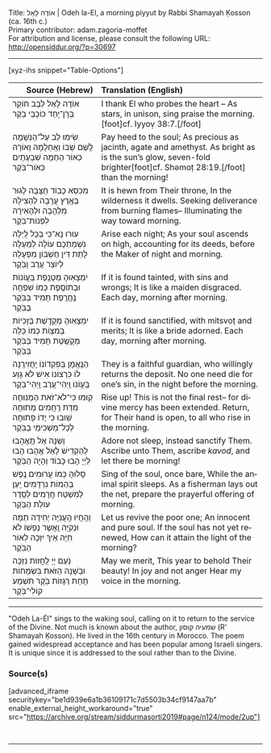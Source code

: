 <html>
<head></head>
<body>
Title: אוֹדֶה לָאֵל | Odeh la-El, a morning piyyut by Rabbi Shamayah Ḳosson (ca. 16th c.)<br />
Primary contributor: adam.zagoria-moffet<br />
For attribution and license, please consult the following URL: <a href="http://opensiddur.org/?p=30697">http://opensiddur.org/?p=30697</a>
<p />
<hr />

[xyz-ihs snippet="Table-Options"]<table style="margin-left: auto; margin-right: auto;" class="draggable">
<thead><tr><th id="x" style="text-align: right;">Source (Hebrew)</th><th style="text-align: left;">Translation (English)</th></tr></thead>
<tbody>
<tr><td style="vertical-align:top;">
<div class="liturgy" lang="he">
אוֹדֶה לָאֵל 
לֵבָב חוֹקֵר        
בְּרָן־יַֽחַד 
כּוֹכְבֵי בֹֽקֶר
</span></div></td>
 
<td style="vertical-align:top;">
<div class="english" lang="en">
I thank El 
who probes the heart – 
As stars, in unison, 
sing praise the morning.[foot]cf. Iyyoṿ 38:7.[/foot]
</div></td></tr>


<tr><td style="vertical-align:top;">
<div class="liturgy" lang="he">
שִֽׂימוּ לֵב עַל־הַנְּשָׁמָה     
לֶֽשֶׁם שְׁבוֹ וְאַֽחְלָמָה
וְאוֹרָהּ כְּאוֹר הַחַמָּה   
שִׁבְעָתַֽיִם כְּאוֹר־בֹּֽקֶר
</span></div></td>
 
<td style="vertical-align:top;">
<div class="english" lang="en">
Pay heed to the soul; 
As precious as jacinth, agate and amethyst. 
As bright as is the sun’s glow, 
seven-fold brighter[foot]cf. Shəmoṭ 28:19.[/foot] than the morning! 
</div></td></tr>


<tr><td style="vertical-align:top;">
<div class="liturgy" lang="he">
מִכִּסֵּא כָבוֹד חֻצָּבָה    
לָגוּר בְּאֶֽרֶץ עֲרָבָה
לְהַצִילָהּ מִלֶּהָבָה   
וּלְהָאִירָהּ לִפְנוֹת־בֹּֽקֶר
</span></div></td>
 
<td style="vertical-align:top;">
<div class="english" lang="en">
It is hewn from Their throne,
In the wilderness it dwells. 
Seeking deliverance from burning flames– 
Illuminating the way  toward morning.
</div></td></tr>


<tr><td style="vertical-align:top;">
<div class="liturgy" lang="he">
עוּרוּ נָא־כִּי בְכָל לַֽיְלָה
נִשְׁמַתְכֶם עוֹלָה לְמַעְלָה
לָתֵת דִּין חֶשְׁבּוֹן מִפְעָלָהּ
לְיוֹצֵר עֶֽרֶב וָבֹֽקֶר
</span></div></td>
 
<td style="vertical-align:top;">
<div class="english" lang="en">
Arise each night;
As your soul ascends on high, 
accounting for its deeds, 
before the Maker of night and morning.
</div></td></tr>


<tr><td style="vertical-align:top;">
<div class="liturgy" lang="he">
יִמְצָאֽוּהָ מְטֻנֶֽפֶת  
בַּֽעֲוֹנוֹת וּבְתוֹסֶֽפֶת
כְּמוֹ שִׁפְחָה נֶֽחֱרֶֽפֶת  
תָּמִיד בַּבֹּֽקֶר בַּבֹּֽקֶר
</span></div></td>
 
<td style="vertical-align:top;">
<div class="english" lang="en">
If it is found tainted, 
with sins and wrongs; 
It is like a maiden disgraced. 
Each day, morning after morning.   
</div></td></tr>


<tr><td style="vertical-align:top;">
<div class="liturgy" lang="he">
יִמְצָאֽוּהָ מְקֻדֶֽשֶׁת 
בְּזָכִיוֹת בְּמִצְוֹת 
כְּמוֹ כַּלָּה מְקֻשֶֽׁטֶת   
תָּמִיד בַּבֹּֽקֶר בַּבֹּֽקֶר
</span></div></td>
 
<td style="vertical-align:top;">
<div class="english" lang="en">
If it is found sanctified, 
with mitsvoṭ and merits; 
It is like a bride adorned.
Each day, morning after morning.
</div></td></tr>


<tr><td style="vertical-align:top;">
<div class="liturgy" lang="he">
הַנֶּֽאֱמָן בְּפִקְדוֹנוֹ       
יַֽחֲזִירֶֽנָּה לוֹ כִּרְצוֹנוֹ
אִישׁ לֹא גָוַע בַּֽעֲוֹנוֹ     
וַֽיְהִי־עֶֽרֶב וַֽיְהִי־בֹֽקֶר
</span></div></td>
 
<td style="vertical-align:top;">
<div class="english" lang="en">
They is a faithful guardian, 
who willingly returns the deposit. 
No one need die for one’s sin, 
in the night before the morning.
</div></td></tr>


<tr><td style="vertical-align:top;">
<div class="liturgy" lang="he">
קֽוּמוּ כִּי־לֹא־זֹאת הַמְּנוּחָה
מִדַּת רַֽחֲמִים מְתוּחָה
שֽׁוּבוּ כִּי יָדוֹ פְתוּחָה
לְכָל־מַשְׁכִּימֵי בַבֹּֽקֶר
</span></div></td>
 
<td style="vertical-align:top;">
<div class="english" lang="en">
Rise up! This is not the final rest– 
for divine mercy has been extended. 
Return, for Their hand is open, 
to all who rise in the morning.
</div></td></tr>


<tr><td style="vertical-align:top;">
<div class="liturgy" lang="he">
וְשֵׁנָה אַל תֶּֽאֱהָבוּ        
לְהַקְדִישׁ לָאֵל אֱהָבוּ
הָבוּ לַיְיָ הָבוּ      
כָּבוֹד וְהָיָה הַבֹּֽקֶר
</span></div></td>
 
<td style="vertical-align:top;">
<div class="english" lang="en">
Adore not sleep, 
instead sanctify Them. 
Ascribe unto Them, ascribe
<em>kavod</em>, and let there be morning!
</div></td></tr>


<tr><td style="vertical-align:top;">
<div class="liturgy" lang="he">
סָלּוּהָ כְּמוֹ עֲרוּמִים   
נֶֽפֶשׁ בְּהֵמוֹת נִרְדָּמִים
יַֽעַן לְמִשְׁטַח חֲרָמִים
לְסֵֽדֶר עוֹלַת הַבֹּֽקֶר
</span></div></td>
 
<td style="vertical-align:top;">
<div class="english" lang="en">
Sing of the soul, once bare,
While the animal spirit sleeps. 
As a fisherman lays out the net, 
prepare the prayerful offering of morning.
</div></td></tr>


<tr><td style="vertical-align:top;">
<div class="liturgy" lang="he">
וְהַֽחֲיוּ הָֽעֲנִיָּה      
יְחִידָה תַמָּה וּנְקִיָּה
וַֽאֲשֶר נַפְשׁוֹ לֹא חִיָּה
אֵיךְ יִזְכֶּה לְאוֹר הַבֹּֽקֶר
</span></div></td>
 
<td style="vertical-align:top;">
<div class="english" lang="en">
Let us revive the poor one; 
An innocent and pure soul. 
If the soul has not yet renewed, 
How can it attain the light of the morning?
</div></td></tr>


<tr><td style="vertical-align:top;">
<div class="liturgy" lang="he">
נֹֽעַם יְיָ לַֽחֲזוֹת       
נִזְכֶּה וּבַשָּׁנָה הַזֹּאת
בִּשְׂמָחוֹת תַּֽחַת רְגָזוֹת
בֹּֽקֶר תִּשְׁמַע קוֹלִי־בֹּֽקֶר
</span></div></td>
 
<td style="vertical-align:top;">
<div class="english" lang="en">
May we merit,
This year to behold Their beauty! 
In joy and not anger 
Hear my voice in the morning.
</div></td></tr>
</tbody></table>

<hr />

"Odeh La-Él" sings to the waking soul, calling on it to return to the service of the Divine. Not much is known about the author, שמעיה קוסון (R' Shamayah Ḳosson). He lived in the 16th century in Morocco. The poem gained widespread acceptance and has been popular among Israeli singers. It is unique since it is addressed to the soul rather than to the Divine.

<h3>Source(s)</h3>

[advanced_iframe securitykey="be1d939e6a1b36109171c7d5503b34cf9147aa7b" enable_external_height_workaround="true" src="https://archive.org/stream/siddurmasorti2019#page/n124/mode/2up"]

&nbsp;

<hr />

&nbsp;
</body>
</html>